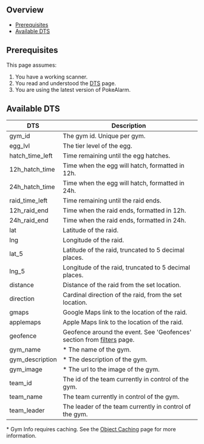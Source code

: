 ## Overview

* [Prerequisites](#prerequisites)
* [Available DTS](#available-dts)

## Prerequisites

This page assumes:

1. You have a working scanner.
2. You read and understood the [DTS](Dynamic-Text-Substitution) page.
3. You are using the latest version of PokeAlarm.


## Available DTS

| DTS             | Description                                             |
|---------------- |-------------------------------------------------------- |
| gym_id          | The gym id. Unique per gym.                             |
| egg_lvl         | The tier level of the egg.                              |
| hatch_time_left | Time remaining until the egg hatches.                   |
| 12h_hatch_time  | Time when the egg will hatch, formatted in 12h.         |
| 24h_hatch_time  | Time when the egg will hatch, formatted in 24h.         |
| raid_time_left  | Time remaining until the raid ends.                     |
| 12h_raid_end    | Time when the raid ends, formatted in 12h.              |
| 24h_raid_end    | Time when the raid ends, formatted in 24h.              |
| lat             | Latitude of the raid.                                   |
| lng             | Longitude of the raid.                                  |
| lat_5           | Latitude of the raid, truncated to 5 decimal places.    |
| lng_5           | Longitude of the raid, truncated to 5 decimal places.   |
| distance        | Distance of the raid from the set location.             |
| direction       | Cardinal direction of the raid, from the set location.  |
| gmaps           | Google Maps link to the location of the raid.           |
| applemaps       | Apple Maps link to the location of the raid.            |
| geofence        | Geofence around the event. See 'Geofences' section from [filters](Filters-Overview#geofence) page.|
| gym_name        | * The name of the gym.                                  |
| gym_description | * The description of the gym.                           |
| gym_image       | * The url to the image of the gym.                      |
| team_id         | The id of the team currently in control of the gym.     |
| team_name       | The team currently in control of the gym.               |
| team_leader     | The leader of the team currently in control of the gym. |

\* Gym Info requires caching. See the
[Object Caching](Object-Caching) page for more information.
